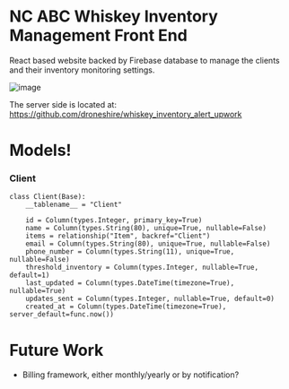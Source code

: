 # NC ABC Whiskey Inventory Management Front End

React based website backed by Firebase database to manage the clients and their inventory monitoring settings.

![image](https://user-images.githubusercontent.com/2355438/235330489-10ffd609-eb55-4dd1-bc58-a194993b72fe.png)


The server side is located at: https://github.com/droneshire/whiskey_inventory_alert_upwork

# Models!

### Client
```
class Client(Base):
    __tablename__ = "Client"

    id = Column(types.Integer, primary_key=True)
    name = Column(types.String(80), unique=True, nullable=False)
    items = relationship("Item", backref="Client")
    email = Column(types.String(80), unique=True, nullable=False)
    phone_number = Column(types.String(11), unique=True, nullable=False)
    threshold_inventory = Column(types.Integer, nullable=True, default=1)
    last_updated = Column(types.DateTime(timezone=True), nullable=True)
    updates_sent = Column(types.Integer, nullable=True, default=0)
    created_at = Column(types.DateTime(timezone=True), server_default=func.now())
```

# Future Work

- Billing framework, either monthly/yearly or by notification?
